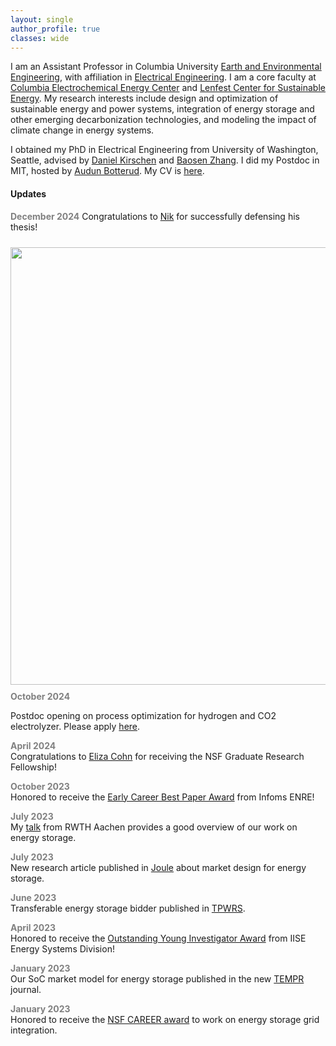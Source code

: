 ```yaml
---
layout: single
author_profile: true
classes: wide
---
```


I am an Assistant Professor in Columbia University [Earth and Environmental Engineering](https://eee.columbia.edu/), with affiliation in [Electrical Engineering](https://ee.columbia.edu/).
I am a core faculty at [Columbia Electrochemical Energy Center](https://ceec.engineering.columbia.edu/) and [Lenfest Center for Sustainable Energy](http://energy.columbia.edu/). My research interests include design and optimization of sustainable energy and power systems, integration of energy storage and other emerging decarbonization technologies, and modeling the impact of climate change in energy systems.

I obtained my PhD in Electrical Engineering from University of Washington, Seattle, advised by
[Daniel Kirschen](http://labs.ece.uw.edu/real/real_pe.html) and
[Baosen Zhang](https://zhangbaosen.github.io/). I did my Postdoc in MIT, hosted by [Audun Botterud](http://botterud.mit.edu/).
My CV is [here](assets/files/Xu_CV.pdf).



#### Updates
<span style="color:gray">**December 2024**</span>
Congratulations to [Nik](https://ningkunzheng.github.io/) for successfully defensing his thesis!

<img style="float: left;  margin-top: 10px;
  margin-bottom: 10px;
  margin-right: 10px;
  margin-left: 0px;" src="/assets/images/20241203204603.jpg" width="700px" >
  <br />
  <br />
  <br />
  <br />
  <br />
  <br />
  <br />
  <br />
  <br />
  <br />
  <br />
  <br />
  <br />
  <br />
  <br />
  <br />
  <br />
  <br />

<span style="color:gray">**October 2024**</span>

Postdoc opening on process optimization for hydrogen and CO2 electrolyzer. Please apply [here](https://apply.interfolio.com/156013).

<span style="color:gray">**April 2024**</span>  
Congratulations to [Eliza Cohn](https://bolunxu.github.io/group/) for receiving the NSF Graduate Research Fellowship!


<span style="color:gray">**October 2023**</span>  
Honored to receive the [Early Career Best Paper Award](https://www.linkedin.com/posts/bolun-xu-07132373_it-was-wonderful-having-such-a-packed-house-activity-7120966425162207232-sBa6?utm_source=share&utm_medium=member_desktop) from Infoms ENRE!

<span style="color:gray">**July 2023**</span>  
My [talk](assets/files/Xu_Aachen.pdf) from RWTH Aachen provides a good overview of our work on energy storage.

<span style="color:gray">**July 2023**</span>  
New research article published in [Joule](https://www.cell.com/joule/pdf/S2542-4351(23)00211-8.pdf) about market design for energy storage.

<span style="color:gray">**June 2023**</span>  
Transferable energy storage bidder published in [TPWRS](https://ieeexplore.ieee.org/document/10138051).

<span style="color:gray">**April 2023**</span>  
Honored to receive the [Outstanding Young Investigator Award](https://www.linkedin.com/posts/bolun-xu-07132373_honored-to-receive-the-iise-energy-systems-activity-7070032945574502400-SCC3?utm_source=share&utm_medium=member_desktop) from IISE Energy Systems Division!


<span style="color:gray">**January 2023**</span>  
Our SoC market model for energy storage published in the new
  <a class="post-link" href="https://ieeexplore.ieee.org/document/10021874">TEMPR</a> journal.

<span style="color:gray">**January 2023**</span>  
Honored to receive the
  <a class="post-link" href="https://www.nsf.gov/awardsearch/showAward?AWD_ID=2239046&HistoricalAwards=false">NSF CAREER award</a> to work on energy storage grid integration.
